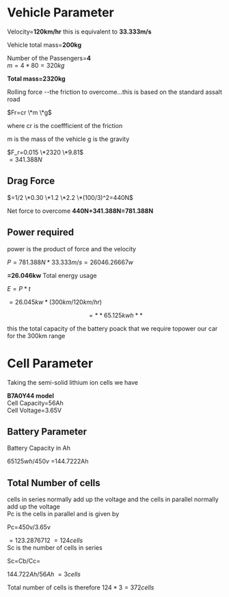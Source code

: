 # Vehicle Parameter

  Velocity=**120km/hr**
  this is equivalent to **33.333m/s**
  
  Vehicle total mass=**200kg**

Number of the Passengers=**4**  
 $m=4*80=320kg$

**Total mass=2320kg**

Rolling force --the friction to overcome...this is based on the standard assalt road


$Fr=cr \*m \*g$


where cr is the coeffficient of the friction

m is the mass of the vehicle
g is the gravity 


$F_r=0.015 \*2320 \*9.81$  
 $=341.388N$


## Drag Force 
 
$=1/2 \*0.30 \*1.2 \*2.2 \*(100/3)^2=440N$


Net force to overcome
**440N+341.388N=781.388N**

## Power required
power is the product of force and the velocity 


$P=781.388N*33.333m/s=26046.26667w$


**=26.046kw**
Total energy usage


$E=P*t$

$=26.045kw*(300km/120km/hr)$

$$=**65.125kwh**$$


this the total capacity of the battery poack that we require topower our car for the 300km range

# Cell Parameter

Taking the semi-solid lithium ion cells we have

**B7A0Y44 model**  
Cell Capacity=56Ah  
Cell Voltage=3.65V  

## Battery Parameter 
Battery Capacity in Ah  


  $65125wh/450v$
  =144.7222Ah

## Total Number of cells
cells in series normally add up the voltage and the cells in parallel normally add up the voltage  
Pc is the cells in parallel and is given by    


Pc=450v/3.65v  


$=123.2876712~=124cells$   
Sc is the number of cells in series  


Sc=Cb/Cc=

$144.722Ah/56Ah~=3 cells$  


Total number of cells is therefore
$124*3=372cells$   


